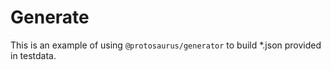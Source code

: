# Generate

This is an example of using `@protosaurus/generator` to build \*.json provided in testdata.

